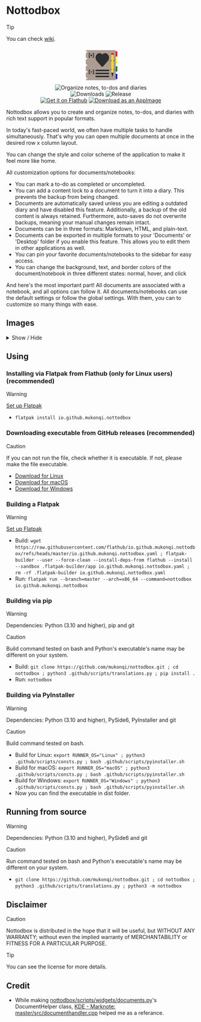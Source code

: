 # Nottodbox
> [!TIP] 
> You can check [wiki](https://github.com/MuKonqi/nottodbox/wiki).

<p align="center">
    <img src="share/icons/hicolor/96x96/apps/io.github.mukonqi.nottodbox.png" alt="Icon of Nottodbox"></img><br>
    <img src="https://img.shields.io/badge/Organize_notes,_to--dos_and_diaries-376296" alt="Organize notes, to-dos and diaries"></img><br>
    <img src="https://img.shields.io/github/downloads/mukonqi/nottodbox/total?label=Downloads" alt="Downloads"></img>
    <img src="https://img.shields.io/github/v/release/mukonqi/nottodbox?label=Release" alt="Release"><br>
    <a href='https://flathub.org/apps/io.github.mukonqi.nottodbox'><img width='240' alt='Get it on Flathub' src='https://flathub.org/api/badge?locale=en' /></a>
    <a href="https://github.com/MuKonqi/nottodbox/releases/latest/download/nottodbox.AppImage"><img width="260" alt="Download as an AppImage" src="https://docs.appimage.org/_images/download-appimage-banner.svg" /></a>

</p>

<p>Nottodbox allows you to create and organize notes, to-dos, and diaries with rich text support in popular formats.</p>
<p>In today&#39;s fast-paced world, we often have multiple tasks to handle simultaneously. That&#39;s why you can open multiple documents at once in the desired row x column layout.</p>
<p>You can change the style and color scheme of the application to make it feel more like home.</p>
<p>All customization options for documents/notebooks:</p>
<ul>
    <li>You can mark a to-do as completed or uncompleted.</li>
    <li>You can add a content lock to a document to turn it into a diary. This prevents the backup from being changed.</li>
    <li>Documents are automatically saved unless you are editing a outdated diary and have disabled this feature. Additionally, a backup of the old content is always retained. Furthermore, auto-saves do not overwrite backups, meaning your manual changes remain intact.</li>
    <li>Documents can be in three formats: Markdown, HTML, and plain-text.</li>
    <li>Documents can be exported in multiple formats to your 'Documents' or 'Desktop' folder if you enable this feature. This allows you to edit them in other applications as well.</li>
    <li>You can pin your favorite documents/notebooks to the sidebar for easy access.</li>
    <li>You can change the background, text, and border colors of the document/notebook in three different states: normal, hover, and click</li>
</ul>
<p>And here&#39;s the most important part! All documents are associated with a notebook, and all options can follow it. All documents/notebooks can use the default settings or follow the global settings. With them, you can to customize so many things with ease.</p>

## Images
<details>
<summary>Show / Hide</summary>

![Appearance when using 'Nottodbox Light' color scheme](.github/images/light.png)
![Appearance when using 'Nottodbox Dark' color scheme](.github/images/dark.png)
</details>

## Using

### Installing via Flatpak from Flathub (only for Linux users) (recommended)
> [!WARNING]
> [Set up Flatpak](https://flatpak.org/setup/)

- `flatpak install io.github.mukonqi.nottodbox`

### Downloading executable from GitHub releases (recommended)

> [!CAUTION]
> If you can not run the file, check whether it is executable. If not, please make the file executable.

- [Download for Linux](https://github.com/MuKonqi/nottodbox/releases/latest/download/nottodbox.AppImage)
- [Download for macOS](https://github.com/MuKonqi/nottodbox/releases/latest/download/nottodbox.app.zip)
- [Download for Windows](https://github.com/MuKonqi/nottodbox/releases/latest/download/nottodbox.exe)

### Building a Flatpak

> [!WARNING]
> [Set up Flatpak](https://flatpak.org/setup/)

- Build: `wget https://raw.githubusercontent.com/flathub/io.github.mukonqi.nottodbox/refs/heads/master/io.github.mukonqi.nottodbox.yaml ; flatpak-builder --user --force-clean --install-deps-from flathub --install --sandbox .flatpak-builder/app io.github.mukonqi.nottodbox.yaml ; rm -rf .flatpak-builder io.github.mukonqi.nottodbox.yaml`
- Run: `flatpak run --branch=master --arch=x86_64 --command=nottodbox io.github.mukonqi.nottodbox`

### Building via pip

> [!WARNING] 
> Dependencies: Python (3.10 and higher), pip and git

> [!CAUTION] 
> Build command tested on bash and Python's executable's name may be different on your system.

- Build: `git clone https://github.com/mukonqi/nottodbox.git ; cd nottodbox ; python3 .github/scripts/translations.py ; pip install .`
- Run: `nottodbox`

### Building via PyInstaller

> [!WARNING] 
> Dependencies: Python (3.10 and higher), PySide6, PyInstaller and git

> [!CAUTION] 
> Build command tested on bash.

- Build for Linux: `export RUNNER_OS="Linux" ; python3 .github/scripts/consts.py ; bash .github/scripts/pyinstaller.sh`
- Build for macOS: `export RUNNER_OS="macOS" ; python3 .github/scripts/consts.py ; bash .github/scripts/pyinstaller.sh`
- Build for Windows: `export RUNNER_OS="Windows" ; python3 .github/scripts/consts.py ; bash .github/scripts/pyinstaller.sh`
- Now you can find the executable in dist folder.

## Running from source

> [!WARNING] 
> Dependencies: Python (3.10 and higher), PySide6 and git

> [!CAUTION] 
> Run command tested on bash and Python's executable's name may be different on your system.

- `git clone https://github.com/mukonqi/nottodbox.git ; cd nottodbox ; python3 .github/scripts/translations.py ; python3 -m nottodbox`

## Disclaimer

> [!CAUTION] 
> Nottodbox is distributed in the hope that it will be useful, but WITHOUT ANY WARRANTY; without even the implied warranty of MERCHANTABILITY or FITNESS FOR A PARTICULAR PURPOSE.

> [!TIP]
> You can see the license for more details.

## Credit

- While making [nottodbox/scripts/widgets/documents.py](./nottodbox/scripts/widgets/documents.py)'s DocumentHelper class, [KDE - Marknote: master/src/documenthandler.cpp](https://invent.kde.org/office/marknote/-/blob/master/src/documenthandler.cpp) helped me as a referance.